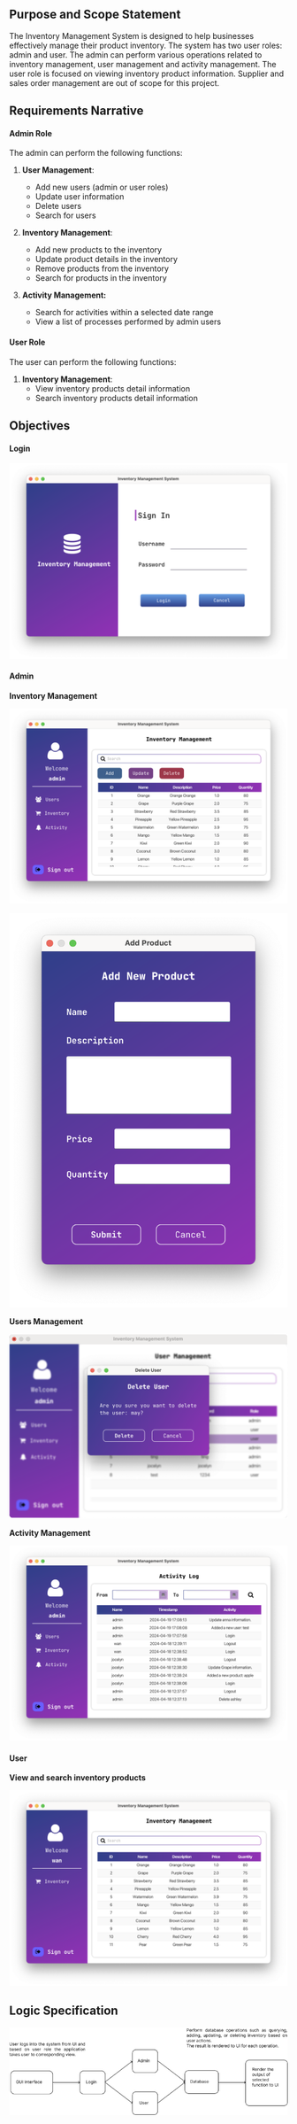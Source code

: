 ## Purpose and Scope Statement

The Inventory Management System is designed to help businesses effectively manage their product inventory. The system has two user roles: admin and user. The admin can perform various operations related to inventory management, user management and activity management. The user role is focused on viewing inventory product information. Supplier and sales order management are out of scope for this project. 



## Requirements Narrative

#### Admin Role

The admin can perform the following functions:

1. **User Management**:
   
   - Add new users (admin or user roles)
   - Update user information
   - Delete users
   - Search for users
2. **Inventory Management**:
   
   - Add new products to the inventory
   - Update product details in the inventory
   - Remove products from the inventory
   - Search for products in the inventory
3. **Activity Management:**
   - Search for activities within a selected date range
   - View a list of processes performed by admin users



#### User Role

The user can perform the following functions:

1. **Inventory Management**:
   - View inventory products detail information
   - Search inventory products detail information


## Objectives

#### Login

![login](screenshot/login.png)

#### Admin

**Inventory Management**

![admin_inventory](screenshot/admin_inventory.png)

![admin_add_inventory](screenshot/admin_add_inventory.png)

**Users Management**

![admin_delete](screenshot/admin_delete.png)





**Activity Management**

![admin_activity](screenshot/admin_activity.png)

#### User

**View and search inventory products**

![user_inventory](screenshot/user_inventory.png)



## Logic Specification

![logic](screenshot/logic.png)

